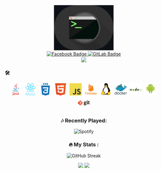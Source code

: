 <div id="header" align="center">
  <img src="https://raw.githubusercontent.com/SSL-ACTX/SSL-ACTX/main/gifs/term.gif" width="190"/>
</div>
<div id="badges" align="center">
  <a href="">
    <img src="https://img.shields.io/badge/Facebook-blue?style=for-the-badge&logo=facebook&logoColor=white" alt="Facebook Badge"/>
  </a>
  <a href="https://gitlab.com/SSL-ACTX">
    <img src="https://img.shields.io/badge/GitLab-orange?style=for-the-badge&logo=gitlab&logoColor=white" alt="GitLab Badge"/>
  </a>
</div>
<div align="center">
   <img src="https://komarev.com/ghpvc/?SSL-Kazu&style=flat-square&color=blue" align="center"/>
</div>

### :hammer_and_wrench:

<div>
  <div align="center">
  <img src="https://github.com/devicons/devicon/blob/master/icons/java/java-original-wordmark.svg" title="Java" alt="Java" width="40" height="40"/>&nbsp;
  <img src="https://github.com/devicons/devicon/blob/master/icons/react/react-original-wordmark.svg" title="React" alt="React" width="40" height="40"/>&nbsp;
  <img src="https://github.com/devicons/devicon/blob/master/icons/css3/css3-plain-wordmark.svg"  title="CSS3" alt="CSS" width="40" height="40"/>&nbsp;
  <img src="https://github.com/devicons/devicon/blob/master/icons/html5/html5-original.svg" title="HTML5" alt="HTML" width="40" height="40"/>&nbsp;
  <img src="https://github.com/devicons/devicon/blob/master/icons/javascript/javascript-original.svg" title="JavaScript" alt="JavaScript" width="40" height="40"/>&nbsp;
  <img src="https://github.com/devicons/devicon/blob/master/icons/firebase/firebase-plain-wordmark.svg" title="Firebase" alt="Firebase" width="40" height="40"/>&nbsp;
  <img src="https://github.com/devicons/devicon/blob/master/icons/linux/linux-original.svg" title="Linux"  alt="Linux" width="40" height="40"/>&nbsp;
  <img src="https://github.com/devicons/devicon/blob/master/icons/docker/docker-original-wordmark.svg" title="Docker"  alt="Docker" width="40" height="40"/>&nbsp;
  <img src="https://github.com/devicons/devicon/blob/master/icons/nodejs/nodejs-original-wordmark.svg" title="NodeJS" alt="NodeJS" width="40" height="40"/>&nbsp;
  <img src="https://github.com/devicons/devicon/blob/master/icons/android/android-original-wordmark.svg" title="Android" alt="Android" width="40" height="40"/>&nbsp;
  <img src="https://github.com/devicons/devicon/blob/master/icons/git/git-original-wordmark.svg" title="Git" **alt="Git" width="40" height="40"/>
</div>
  <div>
  <div align="center">
    
### 🎶 Recently Played:
  
 ![Spotify](https://spotify-recently-played-readme.vercel.app/api?user=31yj6y7voanhlsfmzk3h6m3avnjy)

### :fire: My Stats :

![GitHub Streak](http://github-readme-streak-stats.herokuapp.com?user=SSL-Kazu&theme=highcontrast&border_radius=30)
    
![](https://raw.githubusercontent.com/SSL-Kazu/SSL-Kazu/master/generated/overview.svg#gh-dark-mode-only)
![](https://raw.githubusercontent.com/SSL-Kazu/SSL-Kazu/master/generated/languages.svg#gh-dark-mode-only)

